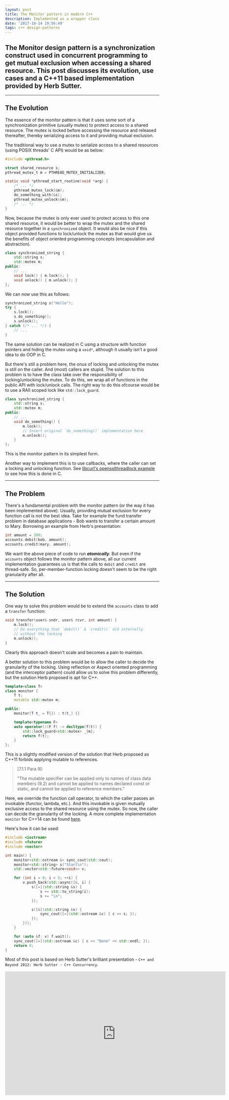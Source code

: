 ```yaml
---
layout: post
title: The Monitor pattern in modern C++
description: Implemented as a wrapper class
date: '2017-10-14 19:56:49'
tags: c++ design-patterns
---
```



## The Monitor design pattern is a synchronization construct used in concurrent programming to get mutual exclusion when accessing a shared resource. This post discusses its evolution, use cases and a C++11 based implementation provided by Herb Sutter.

***

## The Evolution

The essence of the monitor pattern is that it uses some sort of a synchronization primitive (usually mutex) to protect access to a shared resource. The mutex is locked before accessing the resource and released thereafter, thereby serializing access to it and providing mutual exclusion.

The traditional way to use a mutex to serialize access to a shared resources (using POSIX threads' C API) would be as below:

```c
#include <pthread.h>

struct shared_resource s;
pthread_mutex_t m = PTHREAD_MUTEX_INITIALIZER;

static void *pthread_start_routine(void *arg) {
	/* ... */
	pthread_mutex_lock(&m);
	do_something_with(&s);
	pthread_mutex_unlock(&m);
	/* ... */
}
```


Now, because the mutex is only ever used to protect access to this one shared resource, it would be better to wrap the mutex and the shared resource together in a `synchronized` object. It would also be nice if this object provided functions to lock/unlock the mutex as that would give us the benefits of object oriented programming concepts (encapsulation and abstraction).

```c++
class synchronized_string {
	std::string s;
	std::mutex m;
public:
	// ...
	void lock() { m.lock(); }
	void unlock() { m.unlock(); }
};
``` 

We can now use this as follows:

```c++
synchronized_string s("Hello");
try {
	s.lock();
	s.do_something();
	s.unlock();
} catch (/* ... */) {
	// ...
}
```

The same solution can be realized in C using a structure with function pointers and hiding the mutex using a `void*`, although it usually isn't a good idea to do OOP in C.

But there's still a problem here, the onus of locking and unlocking the mutex is still on the caller. And (*most*) callers are stupid. 
The solution to this problem is to have the class take over the responsibility of locking/unlocking the mutex. 
To do this, we wrap all of functions in the public API with lock/unlock calls. The right way to do this ofcourse would be to use a RAII scoped lock like `std::lock_guard`.

```c++
class synchronized_string {
	std::string s;
	std::mutex m;
public:
	// ...
	void do_something() {
		m.lock();
		// Insert original `do_something()` implementation here
		m.unlock();
	}
};
```

This is the monitor pattern in its simplest form. 

Another way to implement this is to use callbacks, where the caller can set a locking and unlocking function. See [libcurl's opensslthreadlock example](https://curl.haxx.se/libcurl/c/opensslthreadlock.html) to see how this is done in C.

***

## The Problem

There's a fundamental problem with the monitor pattern (or the way it has been implemented above). Usually, providing mutual exclusion for every function call is not the best idea. Take for example the fund transfer problem in database applications - Bob wants to transfer a certain amount to Mary. Borrowing an example from Herb's presentation:

```c++
int amount = 300;
accounts.debit(bob, amount);
accounts.credit(mary, amount);
```

We want the above piece of code to run ***atomically***. But even if the `accounts` object follows the monitor pattern above, all our current implementation guarantees us is that the calls to `debit` and `credit` are thread-safe.
So, per-member-function locking doesn't seem to be the right granularity after all. 

***

## The Solution

One way to solve this problem would be to extend the `accounts` class to add a `transfer` function:

```c++
void transfer(user& sndr, user& rcvr, int amount) {
	m.lock();
	// Do everything that `debit()` & `credit()` did internally 
	// without the locking
	m.unlock();
}
```

Clearly this approach doesn't scale and becomes a pain to maintain.

A better solution to this problem would be to allow the caller to decide the granularity of the locking.
Using reflection or Aspect oriented programming (and the interceptor pattern) could allow us to solve this problem differently, but the solution Herb proposed is apt for C++.

```c++
template<class T>
class monitor {
    T t;
    mutable std::mutex m;

public:
    monitor(T t_ = T{}) : t(t_) {}

    template<typename F>
    auto operator()(F f) -> decltype(f(t)) {
        std::lock_guard<std::mutex> _{m};
        return f(t);
    }
};
```

This is a slightly modified version of the solution that Herb proposed as C++11 forbids applying mutable to references.

>[7.1.1 Para 9]:
>
>"The mutable specifier can be applied only to names of class data members (9.2) and cannot be applied to names declared const or static, and cannot be applied to reference members."

Here, we override the function call operator, to which the caller passes an invokable (functor, lambda, etc.). And this invokable is given mutually exclusive access to the shared resource using the mutex. So now, the caller can decide the granularity of the locking.
A more complete implementation `monitor` for C++14 can be found [here](https://gist.github.com/etam/9019865).

Here's how it can be used:

```c++
#include <iostream>
#include <future>
#include <vector>

int main() {
    monitor<std::ostream &> sync_cout(std::cout);
    monitor<std::string> s("Start\n");
    std::vector<std::future<void>> v;

    for (int i = 0; i < 5; ++i) {
        v.push_back(std::async([&, i] {
            s([=](std::string &s) {
                s += std::to_string(i);
                s += "\n";
            });

            s([&](std::string &s) {
                sync_cout([=](std::ostream &c) { c << s; });
            });
        }));
    }

    for (auto &f: v) f.wait();
    sync_cout([=](std::ostream &c) { c << "Done" << std::endl; });
    return 0;
}
```


Most of this post is based on Herb Sutter's brilliant presentation - `C++ and Beyond 2012: Herb Sutter - C++ Concurrency`.
<iframe src="https://channel9.msdn.com/Shows/Going+Deep/C-and-Beyond-2012-Herb-Sutter-Concurrency-and-Parallelism/player" width="720" height="405" allowFullScreen frameBorder="0"></iframe>

